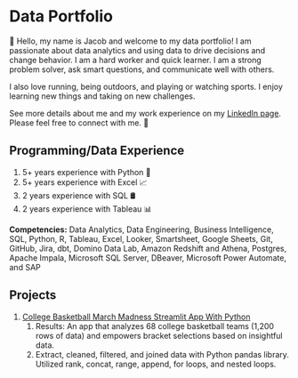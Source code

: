 # Data Portfolio

👋 Hello, my name is Jacob and welcome to my data portfolio! I am passionate about data analytics and using data to drive decisions and change behavior. I am a hard worker and quick learner. I am a strong problem solver, ask smart questions, and communicate well with others. 

I also love running, being outdoors, and playing or watching sports. I enjoy learning new things and taking on new challenges.

See more details about me and my work experience on my [LinkedIn page](https://www.linkedin.com/in/jacob-ryan-chase/). Please feel free to connect with me. 🤝

## Programming/Data Experience
1. 5+ years experience with Python 🐍
2. 5+ years experience with Excel 📈
3. 2 years experience with SQL 🛢️
4. 2 years experience with Tableau 📊
   
**Competencies:** Data Analytics, Data Engineering, Business Intelligence, SQL, Python, R, Tableau, Excel, Looker, Smartsheet, Google Sheets, Git, GitHub, Jira, dbt, Domino Data Lab, Amazon Redshift and Athena, Postgres, Apache Impala, Microsoft SQL Server, DBeaver, Microsoft Power Automate, and SAP


## Projects
1. [College Basketball March Madness Streamlit App With Python](https://jacob35.github.io/March-Madness-App/)
   1. Results: An app that analyzes 68 college basketball teams (1,200 rows of data) and empowers bracket selections based on insightful data.
   2. Extract, cleaned, filtered, and joined data with Python pandas library. Utilized rank, concat, range, append, for loops, and nested loops.

<!--
emoji's
- 👋
- 🔭 I’m currently working on ...
- 🌱 I’m currently learning ...
- 👯 I’m looking to collaborate on ...
- 🤔 I’m looking for help with ...
- 💬 Ask me about ...
- 📫 How to reach me: ...
- 😄 Pronouns: ...
- ⚡ Fun fact: ...
-->
